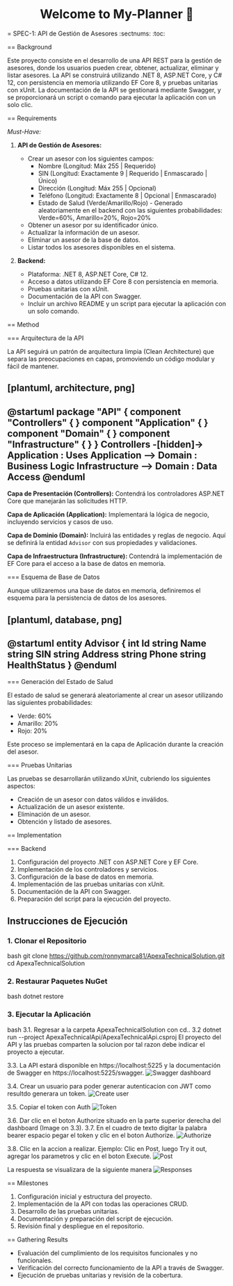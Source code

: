 <h1 align="center">Welcome to My-Planner 👋</h1>
= SPEC-1: API de Gestión de Asesores 
:sectnums:
:toc:


== Background

Este proyecto consiste en el desarrollo de una API REST para la gestión de asesores, donde los usuarios pueden crear, obtener, actualizar, eliminar y listar asesores. La API se construirá utilizando .NET 8, ASP.NET Core, y C# 12, con persistencia en memoria utilizando EF Core 8, y pruebas unitarias con xUnit. La documentación de la API se gestionará mediante Swagger, y se proporcionará un script o comando para ejecutar la aplicación con un solo clic.

== Requirements

*Must-Have:*

1. **API de Gestión de Asesores:**
   - Crear un asesor con los siguientes campos:
     - Nombre (Longitud: Máx 255 | Requerido)
     - SIN (Longitud: Exactamente 9 | Requerido | Enmascarado | Único)
     - Dirección (Longitud: Máx 255 | Opcional)
     - Teléfono (Longitud: Exactamente 8 | Opcional | Enmascarado)
     - Estado de Salud (Verde/Amarillo/Rojo) - Generado aleatoriamente en el backend con las siguientes probabilidades: Verde=60%, Amarillo=20%, Rojo=20%
   - Obtener un asesor por su identificador único.
   - Actualizar la información de un asesor.
   - Eliminar un asesor de la base de datos.
   - Listar todos los asesores disponibles en el sistema.

2. **Backend:**
   - Plataforma: .NET 8, ASP.NET Core, C# 12.
   - Acceso a datos utilizando EF Core 8 con persistencia en memoria.
   - Pruebas unitarias con xUnit.
   - Documentación de la API con Swagger.
   - Incluir un archivo README y un script para ejecutar la aplicación con un solo comando.

== Method

=== Arquitectura de la API

La API seguirá un patrón de arquitectura limpia (Clean Architecture) que separa las preocupaciones en capas, promoviendo un código modular y fácil de mantener.

[plantuml, architecture, png]
----
@startuml
    package "API" {
        component "Controllers" {
        }
        component "Application" {
        }
        component "Domain" {
        }
        component "Infrastructure" {
        }
    }
    Controllers -[hidden]-> Application : Uses
    Application --> Domain : Business Logic
    Infrastructure --> Domain : Data Access
@enduml
----

**Capa de Presentación (Controllers):** Contendrá los controladores ASP.NET Core que manejarán las solicitudes HTTP.

**Capa de Aplicación (Application):** Implementará la lógica de negocio, incluyendo servicios y casos de uso.

**Capa de Dominio (Domain):** Incluirá las entidades y reglas de negocio. Aquí se definirá la entidad `Advisor` con sus propiedades y validaciones.

**Capa de Infraestructura (Infrastructure):** Contendrá la implementación de EF Core para el acceso a la base de datos en memoria.

=== Esquema de Base de Datos

Aunque utilizaremos una base de datos en memoria, definiremos el esquema para la persistencia de datos de los asesores.

[plantuml, database, png]
----
@startuml
entity Advisor {
    int Id
    string Name
    string SIN
    string Address
    string Phone
    string HealthStatus
}
@enduml
----

=== Generación del Estado de Salud

El estado de salud se generará aleatoriamente al crear un asesor utilizando las siguientes probabilidades:

- Verde: 60%
- Amarillo: 20%
- Rojo: 20%

Este proceso se implementará en la capa de Aplicación durante la creación del asesor.

=== Pruebas Unitarias

Las pruebas se desarrollarán utilizando xUnit, cubriendo los siguientes aspectos:

- Creación de un asesor con datos válidos e inválidos.
- Actualización de un asesor existente.
- Eliminación de un asesor.
- Obtención y listado de asesores.

== Implementation

=== Backend

1. Configuración del proyecto .NET con ASP.NET Core y EF Core.
2. Implementación de los controladores y servicios.
3. Configuración de la base de datos en memoria.
4. Implementación de las pruebas unitarias con xUnit.
5. Documentación de la API con Swagger.
6. Preparación del script para la ejecución del proyecto.

## Instrucciones de Ejecución

### 1. Clonar el Repositorio

bash
git clone https://github.com/ronnymarca81/ApexaTechnicalSolution.git
cd ApexaTechnicalSolution

### 2. Restaurar Paquetes NuGet
bash
dotnet restore

### 3. Ejecutar la Aplicación
bash
3.1. Regresar a la carpeta ApexaTechnicalSolution con cd..
3.2 dotnet run --project ApexaTechnicalApi/ApexaTechnicalApi.csproj
El proyecto del API y las pruebas comparten la solucion por tal razon debe indicar el proyecto a ejecutar.

3.3. La API estará disponible en https://localhost:5225 y la documentación de Swagger en https://localhost:5225/swagger.
![Swagger dashboard](https://github.com/user-attachments/assets/8b6e3d7e-4f02-4ca0-b123-6c1b899fae14)

3.4. Crear un usuario para poder generar autenticacion con JWT como resultdo generara un token.
![Create user](https://github.com/user-attachments/assets/805d67da-913f-45a7-b51c-26cfceb16327)

3.5. Copiar el token con Auth
![Token](https://github.com/user-attachments/assets/d38fab9b-521b-44c1-a88b-fc87ec365b70)

3.6. Dar clic en el boton Authorize situado en la parte superior derecha del dashboard (Image on 3.3).
3.7. En el cuadro de texto digitar la palabra bearer espacio pegar el token y clic en el boton Authorize.
![Authorize](https://github.com/user-attachments/assets/c069cc9a-cf15-48a0-962d-5505f865e89c)

3.8. Clic en la accion a realizar. 
Ejemplo: 
Clic en Post, luego Try it out, agregar los parametros y clic en el boton Execute.
![Post](https://github.com/user-attachments/assets/10851a96-3ec0-440b-9239-e531e6a6d87b)

La respuesta se visualizara de la siguiente manera
![Responses](https://github.com/user-attachments/assets/4c66e32a-7b14-41aa-89ae-091f8c307a1f)

== Milestones

1. Configuración inicial y estructura del proyecto.
2. Implementación de la API con todas las operaciones CRUD.
3. Desarrollo de las pruebas unitarias.
4. Documentación y preparación del script de ejecución.
5. Revisión final y despliegue en el repositorio.

== Gathering Results

- Evaluación del cumplimiento de los requisitos funcionales y no funcionales.
- Verificación del correcto funcionamiento de la API a través de Swagger.
- Ejecución de pruebas unitarias y revisión de la cobertura.


